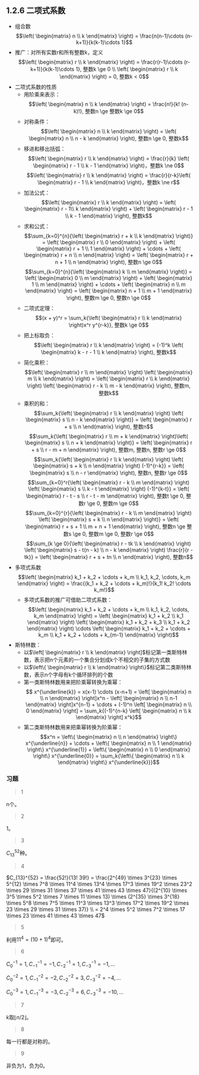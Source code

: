 ## 1.2.6 二项式系数

- 组合数$$\left( \begin{matrix} n \\ k \end{matrix} \right) = \frac{n(n-1)\cdots (n-k+1)}{k(k-1)\cdots 1}$$
- 推广：对所有实数r和所有整数k，定义$$\left( \begin{matrix} r \\ k \end{matrix} \right) = \frac{r(r-1)\cdots (r-k+1)}{k(k-1)\cdots 1}, 整数k \ge 0 \\
\left( \begin{matrix} r \\ k \end{matrix} \right) = 0, 整数k < 0$$
- 二项式系数的性质
	- 用阶乘来表示：$$\left( \begin{matrix} n \\ k \end{matrix} \right) = \frac{n!}{k! (n-k)!}, 整数n \ge 整数k \ge 0$$
	- 对称条件：$$\left( \begin{matrix} n \\ k \end{matrix} \right) = \left( \begin{matrix} n \\ n - k \end{matrix} \right), 整数n \ge 0, 整数k$$
	- 移进和移出括弧：
$$\left( \begin{matrix} r \\ k \end{matrix} \right) = \frac{r}{k} \left( \begin{matrix} r - 1 \\ k - 1 \end{matrix} \right)，整数k \ne 0$$
$$\left( \begin{matrix} r \\ k \end{matrix} \right) = \frac{r}{r-k}\left( \begin{matrix} r - 1 \\ k \end{matrix} \right)，整数k \ne r$$
	- 加法公式：
$$\left( \begin{matrix} r \\ k \end{matrix} \right) = \left( \begin{matrix} r - 1\\ k \end{matrix} \right) + \left( \begin{matrix} r - 1 \\ k - 1 \end{matrix} \right), 整数k$$
	- 求和公式：
$$\sum_{k=0}^{n}{\left( \begin{matrix} r + k \\ k \end{matrix} \right)} = \left( \begin{matrix} r \\ 0 \end{matrix} \right) + \left( \begin{matrix} r + 1 \\ 1 \end{matrix} \right) + \cdots + \left( \begin{matrix} r + n \\ n \end{matrix} \right) = \left( \begin{matrix} r + n + 1 \\ n \end{matrix} \right), 整数n \ge 0$$
$$\sum_{k=0}^{n}{\left( \begin{matrix} k \\ m \end{matrix} \right)} = \left( \begin{matrix} 0 \\ m \end{matrix} \right) + \left( \begin{matrix} 1 \\ m \end{matrix} \right) + \cdots + \left( \begin{matrix} n \\ m \end{matrix} \right) = \left( \begin{matrix} n + 1 \\ m + 1 \end{matrix} \right), 整数m \ge 0, 整数n \ge 0$$
    - 二项式定理：
$$(x + y)^r = \sum_k{\left( \begin{matrix} r \\ k \end{matrix} \right)x^r y^{r-k}}, 整数k \ge 0$$
    - 把上标取负：
$$\left( \begin{matrix} r \\ k \end{matrix} \right) = (-1)^k \left( \begin{matrix} k - r - 1 \\ k \end{matrix} \right), 整数k$$
    - 简化乘积：
$$\left( \begin{matrix} r \\ m \end{matrix} \right) \left( \begin{matrix} m \\ k \end{matrix} \right) = \left( \begin{matrix} r \\ k \end{matrix} \right) \left( \begin{matrix} r - k \\ m - k \end{matrix} \right), 整数m, 整数k$$
    - 乘积的和：
$$\sum_k{\left( \begin{matrix} r \\ k \end{matrix} \right) \left( \begin{matrix} s \\ n - k \end{matrix} \right)} = \left( \begin{matrix} r + s \\ n \end{matrix} \right), 整数n$$
$$\sum_k{\left( \begin{matrix} r \\ m + k \end{matrix} \right)\left( \begin{matrix} s \\ n + k \end{matrix} \right)} = \left( \begin{matrix} r  + s \\ r - m + n \end{matrix} \right), 整数m, 整数n, 整数r \ge 0$$
$$\sum_k{\left( \begin{matrix} r \\ k \end{matrix} \right) \left( \begin{matrix} s + k \\ n \end{matrix} \right) (-1)^{r-k}} = \left( \begin{matrix} s \\ n - r \end{matrix} \right), 整数n, 整数r \ge 0$$
$$\sum_{k=0}^r{\left( \begin{matrix} r - k \\ m \end{matrix} \right) \left( \begin{matrix} s \\ k - t \end{matrix} \right) (-1)^{k-t}} = \left( \begin{matrix} r - t - s \\ r - t - m \end{matrix} \right), 整数t \ge 0, 整数r \ge 0, 整数m \ge 0$$
$$\sum_{k=0}^{r}{\left( \begin{matrix} r - k \\ m \end{matrix} \right) \left( \begin{matrix} s + k \\ n \end{matrix} \right)} = \left( \begin{matrix} r + s + 1 \\ m + n + 1 \end{matrix} \right), 整数n \ge 整数s \ge 0, 整数m \ge 0, 整数r \ge 0$$
$$\sum_{k \ge 0}{\left( \begin{matrix} r - tk \\ k \end{matrix} \right) \left( \begin{matrix} s - t(n - k) \\ n - k \end{matrix} \right) \frac{r}{r - tk}} = \left( \begin{matrix} r + s + tn \\ n \end{matrix} \right), 整数n$$
- 多项式系数$$\left( \begin{matrix} k_1 + k_2 + \cdots + k_m \\ k_1, k_2, \cdots, k_m \end{matrix} \right) = \frac{(k_1 + k_2 + \cdots + k_m)!}{k_1! k_2! \cdots k_m!}$$
    - 多项式系数的推广可借助二项式系数：$$\left( \begin{matrix} k_1 + k_2 + \cdots + k_m \\ k_1, k_2, \cdots, k_m \end{matrix} \right) = \left( \begin{matrix} k_1 + k_2 \\ k_1 \end{matrix} \right) \left( \begin{matrix} k_1 + k_2 + k_3 \\ k_1 + k_2 \end{matrix} \right) \cdots \left( \begin{matrix} k_1 + k_2 + \cdots + k_m \\ k_1 + k_2 + \cdots + k_{m-1} \end{matrix} \right)$$
- 斯特林数：
    - 以$\left[ \begin{matrix} r \\ k \end{matrix} \right]$标记第一类斯特林数，表示把n个元素的一个集合分划成k个不相交的子集的方式数
    - 以$\left\{ \begin{matrix} r \\ k \end{matrix} \right\}$标记第二类斯特林数，表示n个字母有k个循环排列的个数
    - 第一类斯特林数用来把阶乘幂转换为乘幂：$$ x^{\underline{k}} = x(x-1) \cdots (x-n+1) = \left[ \begin{matrix} n \\ n \end{matrix} \right]x^n - \left[ \begin{matrix} n \\ n-1 \end{matrix} \right]x^{n-1} + \cdots + (-1)^n \left[ \begin{matrix} n \\ 0 \end{matrix} \right] = \sum_k{(-1)^{n-k} \left[ \begin{matrix} n \\ k \end{matrix} \right] x^k}$$
    - 第二类斯特林数用来把乘幂转换为阶乘幂：$$x^n = \left\{ \begin{matrix} n \\ n \end{matrix} \right\} x^{\underline{n}} + \cdots + \left\{ \begin{matrix} n \\ 1 \end{matrix} \right\} x^{\underline{1}} + \left\{ \begin{matrix} n \\ 0 \end{matrix} \right\} x^{\underline{0}} = \sum_k{\left\{ \begin{matrix} n \\ k \end{matrix} \right\} x^{\underline{k}}}$$

### 习题

> 1

n个。

> 2

1。

> 3

$C_{13}^{52}$种。

> 4

$C_{13}^{52} = \frac{52!}{13! 39!} = \frac{2^{49} \times 3^{23} \times 5^{12} \times 7^8 \times 11^4 \times 13^4 \times 17^3 \times 19^2 \times 23^2 \times 29 \times 31 \times 37 \times 41 \times 43 \times 47}{(2^{10} \times 3^5 \times 5^2 \times 7 \times 11 \times 13) \times (2^{35} \times 3^{18} \times 5^8 \times 7^5 \times 11^3 \times 13^3 \times 17^2 \times 19^2 \times 23 \times 29 \times 31 \times 37)} \\
= 2^4 \times 5^2 \times 7^2 \times 17 \times 23 \times 41 \times 43 \times 47$

> 5

利用$11^4 = (10 + 1)^4$即可。

> 6

$C_{0}^{-1} = 1, C_{-1}^{-1} = -1, C_{-2}^{-1} = 1, C_{-3}^{-1} = -1, \dots$

$C_{0}^{-2} = 1, C_{-1}^{-2} = -2, C_{-2}^{-2} = 3, C_{-3}^{-2} = -4, \dots$

$C_{0}^{-3} = 1, C_{-1}^{-3} = -3, C_{-2}^{-3} = 6, C_{-3}^{-3} = -10, \dots$

> 7

k取$\lfloor n/2 \rfloor$。

> 8

每一行都是对称的。

> 9

非负为1，负为0。

